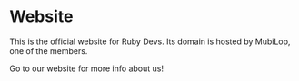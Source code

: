 # Website
This is the official website for Ruby Devs.
Its domain is hosted by MubiLop, one of the members.

Go to our website for more info about us!
